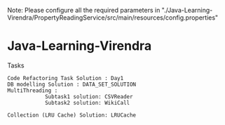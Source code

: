 

Note: Please configure all the required parameters in "./Java-Learning-Virendra/PropertyReadingService/src/main/resources/config.properties"

# Java-Learning-Virendra
Tasks

    Code Refactoring Task Solution : Day1
    DB modelling Solution : DATA_SET_SOLUTION
    MultiThreading :
                Subtask1 solution: CSVReader
                Subtask2 solution: WikiCall

    Collection (LRU Cache) Solution: LRUCache

